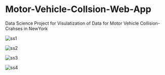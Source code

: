 # Motor-Vehicle-Collsion-Web-App
Data Science Project for Visulatization of Data for Motor Vehicle Collision-Crahses in NewYork

![ss1](https://user-images.githubusercontent.com/34651962/81389244-2187d400-9137-11ea-88ba-3e099e502896.JPG)

![ss2](https://user-images.githubusercontent.com/34651962/81389164-06b55f80-9137-11ea-89e5-90a988335553.JPG)

![ss3](https://user-images.githubusercontent.com/34651962/81389295-382e2b00-9137-11ea-8912-1f4fa0b8c065.JPG)

![ss4](https://user-images.githubusercontent.com/34651962/81389357-5136dc00-9137-11ea-9235-5131b7c2f6cd.JPG)
